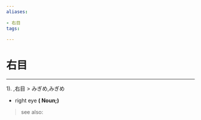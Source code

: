 ```yaml
---
aliases:
    
- 右目
tags:
    
---
```


# 右目
---
1).
,右目 > みぎめ,みぎめ

- right eye
**( Noun;)**
> see also: 
            